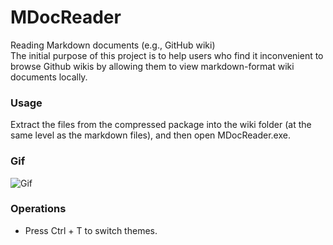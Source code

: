 # MDocReader
Reading Markdown documents (e.g., GitHub wiki)  
The initial purpose of this project is to help users who find it inconvenient to browse Github wikis by allowing them to view markdown-format wiki documents locally.  

### Usage
Extract the files from the compressed package into the wiki folder (at the same level as the markdown files), and then open MDocReader.exe.  

### Gif
![Gif](https://github.com/user-attachments/assets/80a41a00-0d02-4c18-91cd-22f24dec9373)

### Operations
- Press Ctrl + T to switch themes.
